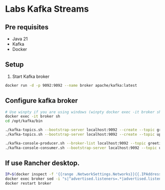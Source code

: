 # Labs Kafka Streams

## Pre requisites

- Java 21
- Kafka
- Docker

## Setup

1. Start Kafka broker

```bash
docker run -d -p 9092:9092 --name broker apache/kafka:latest
```

## Configure kafka broker

```bash
# Use winpty if you are using windows (winpty docker exec -it broker sh) 
docker exec -it broker sh
cd /opt/kafka/bin

./kafka-topics.sh --bootstrap-server localhost:9092 --create --topic greetings
./kafka-topics.sh --bootstrap-server localhost:9092 --create --topic uppercase

./kafka-console-producer.sh --broker-list localhost:9092 --topic greetings
./kafka-console-consumer.sh --bootstrap-server localhost:9092 --topic uppercase --from-beginning
```

## If use Rancher desktop.

```bash
IP=$(docker inspect -f '{{range .NetworkSettings.Networks}}{{.IPAddress}}{{end}}' broker)
docker exec broker sed -i "s|^advertised.listeners=.*|advertised.listeners=PLAINTEXT://$IP:9092|" /opt/kafka/config/server.properties
docker restart broker
```